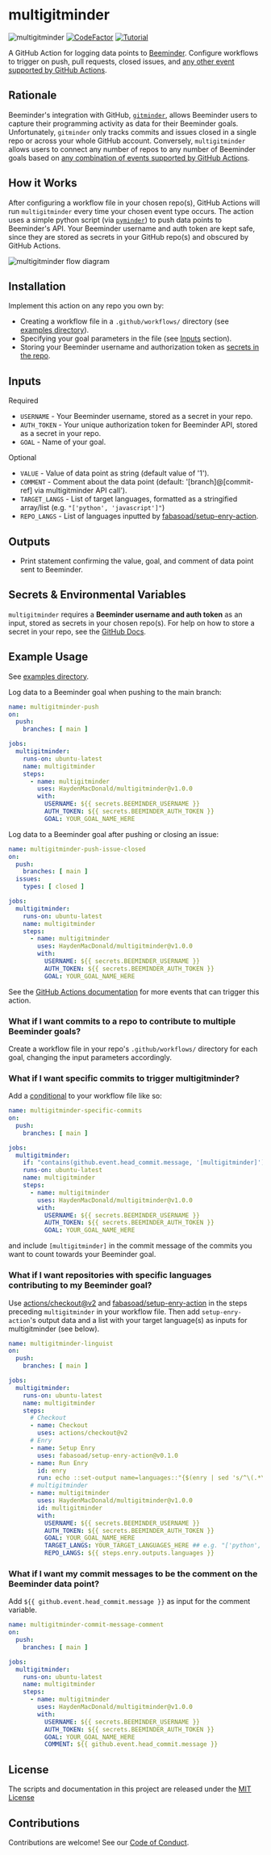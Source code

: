 # multigitminder

![multigitminder](https://github.com/HaydenMacDonald/multigitminder/actions/workflows/multigitminder.yml/badge.svg)
[![CodeFactor](https://www.codefactor.io/repository/github/haydenmacdonald/multigitminder/badge)](https://www.codefactor.io/repository/github/haydenmacdonald/multigitminder)
[![Tutorial](https://img.shields.io/badge/-Tutorial%20Blog%20Post-blue?style=flat&logo=RSS&logoColor=white)](https://needleinthehay.ca/post/introducing-multigitminder/)

A GitHub Action for logging data points to [Beeminder](https://www.beeminder.com/home). Configure workflows to trigger on push, pull requests, closed issues, and [any other event supported by GitHub Actions](https://docs.github.com/en/actions/reference/events-that-trigger-workflows).

## Rationale

Beeminder's integration with GitHub, [`gitminder`](https://www.beeminder.com/gitminder), allows Beeminder users to capture their programming activity as data for their Beeminder goals. Unfortunately, `gitminder` only tracks commits and issues closed in a single repo or across your whole GitHub account. Conversely, `multigitminder` allows users to connect any number of repos to any number of Beeminder goals based on [any combination of events supported by GitHub Actions](https://docs.github.com/en/actions/reference/events-that-trigger-workflows).  

## How it Works

After configuring a workflow file in your chosen repo(s), GitHub Actions will run `multigitminder` every time your chosen event type occurs. The action uses a simple python script (via [`pyminder`](https://github.com/narthur/pyminder)) to push data points to Beeminder's API. Your Beeminder username and auth token are kept safe, since they are stored as secrets in your GitHub repo(s) and obscured by GitHub Actions.

<img src="/img/multigitminder-diagram.png" alt="multigitminder flow diagram">


## Installation

Implement this action on any repo you own by:
- Creating a workflow file in a `.github/workflows/` directory (see [examples directory](/examples)).
- Specifying your goal parameters in the file (see [Inputs](#Inputs) section).
- Storing your Beeminder username and authorization token as [secrets in the repo](#secrets--environmental-variables).

## Inputs
Required
- `USERNAME` - Your Beeminder username, stored as a secret in your repo.
- `AUTH_TOKEN` - Your unique authorization token for Beeminder API, stored as a secret in your repo.
- `GOAL` - Name of your goal.

Optional
- `VALUE` - Value of data point as string (default value of '1').
- `COMMENT` - Comment about the data point (default: '[branch]@[commit-ref] via multigitminder API call').
- `TARGET_LANGS` - List of target languages, formatted as a stringified array/list (e.g. `"['python', 'javascript']"`)
- `REPO_LANGS` - List of languages inputted by [fabasoad/setup-enry-action](https://github.com/marketplace/actions/setup-enry). 

## Outputs
- Print statement confirming the value, goal, and comment of data point sent to Beeminder.

## Secrets & Environmental Variables

`multigitminder` requires a **Beeminder username and auth token** as an input, stored as secrets in your chosen repo(s). For help on how to store a secret in your repo, see the [GitHub Docs](https://docs.github.com/en/actions/reference/encrypted-secrets#creating-encrypted-secrets-for-a-repository).

## Example Usage

See [examples directory](/examples).

Log data to a Beeminder goal when pushing to the main branch:
```yaml:examples/multigitminder-push.yml
name: multigitminder-push
on:
  push:
    branches: [ main ]

jobs:
  multigitminder:
    runs-on: ubuntu-latest
    name: multigitminder
    steps:
      - name: multigitminder
        uses: HaydenMacDonald/multigitminder@v1.0.0
        with:
          USERNAME: ${{ secrets.BEEMINDER_USERNAME }}
          AUTH_TOKEN: ${{ secrets.BEEMINDER_AUTH_TOKEN }}
          GOAL: YOUR_GOAL_NAME_HERE
```

Log data to a Beeminder goal after pushing or closing an issue:
```yaml:examples/multigitminder-push-issue-closed.yml
name: multigitminder-push-issue-closed
on:
  push:
    branches: [ main ]
  issues:
    types: [ closed ]

jobs:
  multigitminder:
    runs-on: ubuntu-latest
    name: multigitminder
    steps:
      - name: multigitminder
        uses: HaydenMacDonald/multigitminder@v1.0.0
        with:
          USERNAME: ${{ secrets.BEEMINDER_USERNAME }}
          AUTH_TOKEN: ${{ secrets.BEEMINDER_AUTH_TOKEN }}
          GOAL: YOUR_GOAL_NAME_HERE
```

See the [GitHub Actions documentation](https://docs.github.com/en/actions/reference/events-that-trigger-workflows) for more events that can trigger this action.

### What if I want commits to a repo to contribute to multiple Beeminder goals?

Create a workflow file in your repo's `.github/workflows/` directory for each goal, changing the input parameters accordingly.

### What if I want specific commits to trigger multigitminder?

Add a [conditional](https://docs.github.com/en/actions/reference/workflow-syntax-for-github-actions#jobsjob_idif) to your workflow file like so:

```yaml:examples/multigitminder-specific-commits.yml
name: multigitminder-specific-commits
on:
  push:
    branches: [ main ]

jobs:
  multigitminder:
    if: "contains(github.event.head_commit.message, '[multigitminder]')" ## THIS LINE HERE
    runs-on: ubuntu-latest
    name: multigitminder
    steps:
      - name: multigitminder
        uses: HaydenMacDonald/multigitminder@v1.0.0
        with:
          USERNAME: ${{ secrets.BEEMINDER_USERNAME }}
          AUTH_TOKEN: ${{ secrets.BEEMINDER_AUTH_TOKEN }}
          GOAL: YOUR_GOAL_NAME_HERE
```
and include `[multigitminder]` in the commit message of the commits you want to count towards your Beeminder goal.

### What if I want repositories with specific languages contributing to my Beeminder goal?

Use [actions/checkout@v2](https://github.com/actions/checkout) and [fabasoad/setup-enry-action](https://github.com/marketplace/actions/setup-enry) in the steps preceding `multigitminder` in your workflow file. Then add `setup-enry-action`'s output data and a list with your target language(s) as inputs for multigitminder (see below). 

```yaml:examples/multigitminder-linguist.yml
name: multigitminder-linguist
on:
  push:
    branches: [ main ]

jobs:
  multigitminder:
    runs-on: ubuntu-latest
    name: multigitminder
    steps:
      # Checkout
      - name: Checkout
        uses: actions/checkout@v2
      # Enry
      - name: Setup Enry
        uses: fabasoad/setup-enry-action@v0.1.0
      - name: Run Enry
        id: enry
        run: echo ::set-output name=languages::"{$(enry | sed 's/^\(.*\)\t\(.*\)$/\"\2\":\"\1\"/' | paste -sd "," -)}"
      # multigitminder
      - name: multigitminder
        uses: HaydenMacDonald/multigitminder@v1.0.0
        id: multigitminder
        with:
          USERNAME: ${{ secrets.BEEMINDER_USERNAME }}
          AUTH_TOKEN: ${{ secrets.BEEMINDER_AUTH_TOKEN }}
          GOAL: YOUR_GOAL_NAME_HERE
          TARGET_LANGS: YOUR_TARGET_LANGUAGES_HERE ## e.g. "['python', 'dockerfile', 'javascript']" or simply Python
          REPO_LANGS: ${{ steps.enry.outputs.languages }}

```

### What if I want my commit messages to be the comment on the Beeminder data point?

Add `${{ github.event.head_commit.message }}` as input for the comment variable.

```yaml:examples/multigitminder-commit-message-comment.yml
name: multigitminder-commit-message-comment
on:
  push:
    branches: [ main ]

jobs:
  multigitminder:
    runs-on: ubuntu-latest
    name: multigitminder
    steps:
      - name: multigitminder
        uses: HaydenMacDonald/multigitminder@v1.0.0
        with:
          USERNAME: ${{ secrets.BEEMINDER_USERNAME }}
          AUTH_TOKEN: ${{ secrets.BEEMINDER_AUTH_TOKEN }}
          GOAL: YOUR_GOAL_NAME_HERE
          COMMENT: ${{ github.event.head_commit.message }}
```

## License

The scripts and documentation in this project are released under the [MIT License](LICENSE)

## Contributions

Contributions are welcome! See our [Code of Conduct](/.github/CODE_OF_CONDUCT.md).
